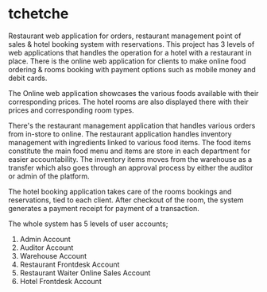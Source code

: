 # tchetche
Restaurant web application for orders, restaurant management point of sales &amp; hotel booking system with reservations. This project has 3 levels of web applications that handles the operation for a hotel with a restaurant in place. There is the online web application for clients to make online food ordering & rooms booking with payment options such as mobile money and debit cards.

The Online web application showcases the various foods available with their corresponding prices. The hotel rooms are also displayed there with their prices and corresponding room types.

There's the restaurant management application that handles various orders from in-store to online. The restaurant application handles inventory management with ingredients linked to various food items. The food items constitute the main food menu and items are store in each department for easier accountability. The inventory items moves from the warehouse as a transfer which also goes through an approval process by either the auditor or admin of the platform.

The hotel booking application takes care of the rooms bookings and reservations, tied to each client. After checkout of the room, the system generates a payment receipt for payment of a transaction.

The whole system has 5 levels of user accounts;

1. Admin Account
2. Auditor Account
3. Warehouse Account
4. Restaurant Frontdesk Account
5. Restaurant Waiter Online Sales Account
6. Hotel Frontdesk Account


